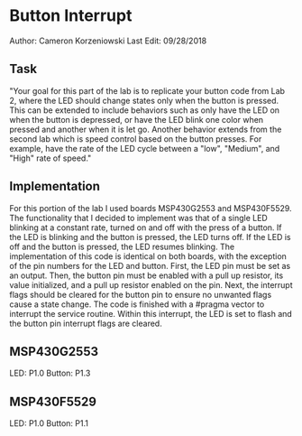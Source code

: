 # Button Interrupt
Author: Cameron Korzeniowski
Last Edit: 09/28/2018

## Task
"Your goal for this part of the lab is to replicate your button code from Lab 2, where the LED should change states only when the button is pressed. This can be extended to include behaviors such as only have the LED on when the button is depressed, or have the LED blink one color when pressed and another when it is let go. Another behavior extends from the second lab which is speed control based on the button presses. For example, have the rate of the LED cycle between a "low", "Medium", and "High" rate of speed."

## Implementation
For this portion of the lab I used boards MSP430G2553 and MSP430F5529. The functionality that I decided to implement was that of a single LED blinking at a constant rate, turned on and off with the press of a button. If the LED is blinking and the button is pressed, the LED turns off. If the LED is off and the button is pressed, the LED resumes blinking. The implementation of this code is identical on both boards, with the exception of the pin numbers for the LED and button. First, the LED pin must be set as an output. Then, the button pin must be enabled with a pull up resistor, its value initialized, and a pull up resistor enabled on the pin. Next, the interrupt flags should be cleared for the button pin to ensure no unwanted flags cause a state change. The code is finished with a #pragma vector to interrupt the service routine. Within this interrupt, the LED is set to flash and the button pin interrupt flags are cleared.

## MSP430G2553
LED: P1.0
Button: P1.3

## MSP430F5529
LED: P1.0
Button: P1.1
